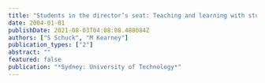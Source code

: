 ```yaml
---
title: "Students in the director’s seat: Teaching and learning with student-generated video"
date: 2004-01-01
publishDate: 2021-08-03T04:08:08.488084Z
authors: ["S Schuck", "M Kearney"]
publication_types: ["2"]
abstract: ""
featured: false
publication: "*Sydney: University of Technology*"
---
```


